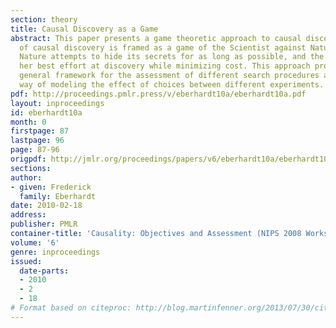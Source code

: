 ```yaml
---
section: theory
title: Causal Discovery as a Game
abstract: This paper presents a game theoretic approach to causal discovery. The problem
  of causal discovery is framed as a game of the Scientist against Nature, in which
  Nature attempts to hide its secrets for as long as possible, and the Scientist makes
  her best effort at discovery while minimizing cost. This approach provides a very
  general framework for the assessment of different search procedures and a principled
  way of modeling the effect of choices between different experiments.
pdf: http://proceedings.pmlr.press/v/eberhardt10a/eberhardt10a.pdf
layout: inproceedings
id: eberhardt10a
month: 0
firstpage: 87
lastpage: 96
page: 87-96
origpdf: http://jmlr.org/proceedings/papers/v6/eberhardt10a/eberhardt10a.pdf
sections: 
author:
- given: Frederick
  family: Eberhardt
date: 2010-02-18
address: 
publisher: PMLR
container-title: 'Causality: Objectives and Assessment (NIPS 2008 Workshop)'
volume: '6'
genre: inproceedings
issued:
  date-parts:
  - 2010
  - 2
  - 18
# Format based on citeproc: http://blog.martinfenner.org/2013/07/30/citeproc-yaml-for-bibliographies/
---
```

